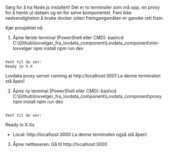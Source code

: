 Sørg for å ha Node.js installert!
Det er to terminaler som må opp, en proxy for å hente ut dataen og en for selve komponentet. Fant ikke nødvendigheten å bruke docker siden fremgangsmåten er ganske rett fram.

Kjør prosjektet nå:
1. Åpne første terminal (PowerShell eller CMD):
bashcd C:\Github\lovvelger_fra_lovdata_component\Lovdata_component\min-lovvelger
npm install
npm run dev
```

Vent til du ser:
Ready in X.X

```
Lovdata proxy server running at http://localhost:3001
La denne terminalen stå åpen!



2. Åpne ny terminal (PowerShell eller CMD):
bashcd C:\Github\lovvelger_fra_lovdata_component\Lovdata_component\proxy
npm install
npm run dev
```

Vent til du ser:
```
 
 Ready in X.Xs
- Local: http://localhost:3000
La denne terminalen også stå åpen!
3. Åpne nettleseren:
Gå til http://localhost:3000

